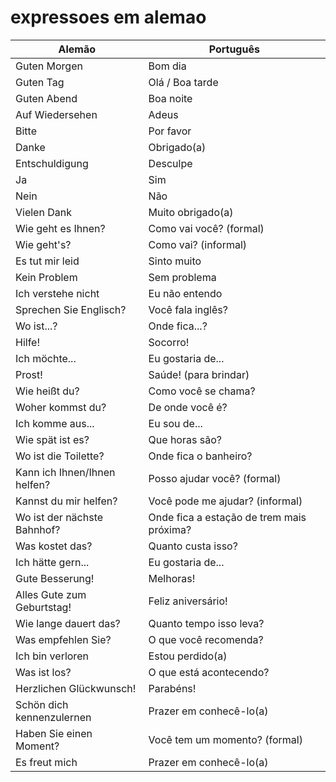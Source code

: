 # expressoes em alemao

**Alemão** | **Português**
---|---
Guten Morgen | Bom dia
Guten Tag | Olá / Boa tarde
Guten Abend | Boa noite
Auf Wiedersehen | Adeus
Bitte | Por favor
Danke | Obrigado(a)
Entschuldigung | Desculpe
Ja | Sim
Nein | Não
Vielen Dank | Muito obrigado(a)
Wie geht es Ihnen? | Como vai você? (formal)
Wie geht's? | Como vai? (informal)
Es tut mir leid | Sinto muito
Kein Problem | Sem problema
Ich verstehe nicht | Eu não entendo
Sprechen Sie Englisch? | Você fala inglês?
Wo ist...? | Onde fica...?
Hilfe! | Socorro!
Ich möchte... | Eu gostaria de...
Prost! | Saúde! (para brindar)
Wie heißt du? | Como você se chama?
Woher kommst du? | De onde você é?
Ich komme aus... | Eu sou de...
Wie spät ist es? | Que horas são?
Wo ist die Toilette? | Onde fica o banheiro?
Kann ich Ihnen/Ihnen helfen? | Posso ajudar você? (formal)
Kannst du mir helfen? | Você pode me ajudar? (informal)
Wo ist der nächste Bahnhof? | Onde fica a estação de trem mais próxima?
Was kostet das? | Quanto custa isso?
Ich hätte gern... | Eu gostaria de...
Gute Besserung! | Melhoras!
Alles Gute zum Geburtstag! | Feliz aniversário!
Wie lange dauert das? | Quanto tempo isso leva?
Was empfehlen Sie? | O que você recomenda?
Ich bin verloren | Estou perdido(a)
Was ist los? | O que está acontecendo?
Herzlichen Glückwunsch! | Parabéns!
Schön dich kennenzulernen | Prazer em conhecê-lo(a)
Haben Sie einen Moment? | Você tem um momento? (formal)
Es freut mich | Prazer em conhecê-lo(a)



